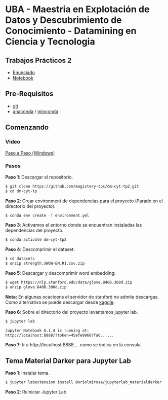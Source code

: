 # UBA - Maestria en Explotación de Datos y Descubrimiento de Conocimiento - Datamining en Ciencia y Tecnologia


## Trabajos Prácticos 2

* [Enunciado](https://github.com/magistery-tps/dm-cyt-tp2/blob/main/docs/Enunciado.pdf)
* [Notebook](https://github.com/magistery-tps/dm-cyt-tp2/blob/main/notebooks/tp2.ipynb) 

## Pre-Requisitos

* [git](https://git-scm.com/downloads)
* [anaconda](https://www.anaconda.com/products/individual) / [minconda](https://docs.conda.io/en/latest/miniconda.html)

## Comenzando

### Video

[Paso a Paso (Windows)](https://www.youtube.com/watch?v=O8YXuHNdIIk)

### Pasos

**Paso 1**: Descargar el repositorio.

```bash
$ git clone https://github.com/magistery-tps/dm-cyt-tp2.git
$ cd dm-cyt-tp
```

**Paso 2**: Crear environment de dependencias para el proyecto (Parado en el directorio del proyecto).

```bash
$ conda env create -f environment.yml
```

**Paso 3**: Activamos el entorno donde se encuentran instaladas las dependencias del proyecto.

```bash
$ conda activate dm-cyt-tp2
```

**Paso 4**: Descomprimir el dataset:

```bash
$ cd datasets
$ unzip strength.SWOW-EN.R1.csv.zip
```

**Paso 5**: Descargar y descomprimir word embedding:

```bash
$ wget https://nlp.stanford.edu/data/glove.840B.300d.zip
$ unzip glove.840B.300d.zip
```
**Nota:** En algunas ocacioens el servidor de stanford no admite descargas. Como alternativa se puede  descargar desde [kaggle](https://www.kaggle.com/takuok/glove840b300dtxt).

**Paso 6**: Sobre el directorio del proyecto levantamos jupyter lab.

```bash
$ jupyter lab

Jupyter Notebook 6.1.4 is running at:
http://localhost:8888/?token=45efe99607fa6......
```

**Paso 7**: Ir a http://localhost:8888.... como se indica en la consola.

## Tema Material Darker para Jupyter Lab

**Paso 1**: Instalar tema.

```bash
$ jupyter labextension install @oriolmirosa/jupyterlab_materialdarker
```

**Paso 2**: Reiniciar Jupyter Lab


